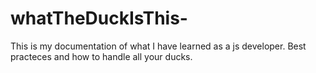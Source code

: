 # whatTheDuckIsThis-
This is my documentation of what I have learned as a js developer. Best practeces and how to handle all your ducks.
